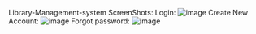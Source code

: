Library-Management-system
ScreenShots:
Login:
![image](https://github.com/user-attachments/assets/310de9e6-a348-4959-82bb-557f1541e085)
Create New Account:
![image](https://github.com/user-attachments/assets/b25b2080-bb08-42c4-bb9c-2567792b2faf)
Forgot password:
![image](https://github.com/user-attachments/assets/108e3e3c-a669-498c-8c7d-7065f2aa86cb)
